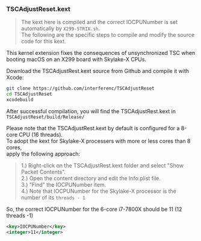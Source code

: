 ### TSCAdjustReset.kext
> The kext here is compiled and the correct IOCPUNumber is set automatically by `X299-STRIX.sh`.  
> The following are the specific steps to compile and modify the source code for this kext.

This kernel extension fixes the consequences of unsynchronized TSC when booting macOS on an X299 board with Skylake-X CPUs.

Download the TSCAdjustRest.kext source from Github and compile it with Xcode:
```bash
git clone https://github.com/interferenc/TSCAdjustReset
cd TSCAdjustReset
xcodebuild
```

After successful compilation, you will find the TSCAdjustRest.kext in `TSCAdjustReset/build/Release/`

Please note that the TSCAdjustRest.kext by default is configured for a 8-core CPU (16 threads).  
To adopt the kext for Skylake-X processers with more or less cores than 8 cores,  
apply the following approach:

> 1.) Right-click on the TSCAdjustRest.kext folder and select "Show Packet Contents".  
> 2.) Open the content directory and edit the Info.plist file.  
> 3.) "Find" the IOCPUNumber item.  
> 4.) Note that IOCPUNumber for the Skylake-X processor is the number of its `threads - 1`

So, the correct IOCPUNumber for the 6-core i7-7800X should be 11 (12 threads -1)
```xml
<key>IOCPUNumber</key>
<integer>11</integer>
```
